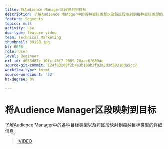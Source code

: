 ```yaml
---
title: 将Audience Manager区段映射到目标
description: 了解Audience Manager中的各种目标类型以及将区段映射到每种目标类型的详细信息。
feature: Segments
topics: null
activity: use
doc-type: feature video
team: Technical Marketing
thumbnail: 39158.jpg
kt: 6056
role: User
level: Beginner
exl-id: d633d87e-10fc-43f7-9089-70acc6f6894e
source-git-commit: 124f03208f2b4e3b109b3f02a2d3d59210da5cc7
workflow-type: tm+mt
source-wordcount: '52'
ht-degree: 0%

---
```


# 将Audience Manager区段映射到目标

了解Audience Manager中的各种目标类型以及将区段映射到每种目标类型的详细信息。

>[!VIDEO](https://video.tv.adobe.com/v/327385/?quality=12&learn=on&captions=chi_hans)
